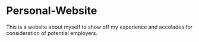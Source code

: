 # Personal-Website
This is a website about myself to show off my experience and accolades for consideration of potential employers.
